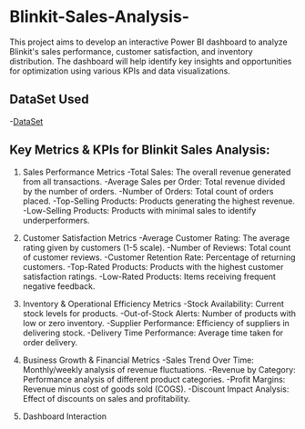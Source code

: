# Blinkit-Sales-Analysis-
This project aims to develop an interactive Power BI dashboard to analyze Blinkit's sales performance, customer satisfaction, and inventory distribution. The dashboard will help identify key insights and opportunities for optimization using various KPIs and data visualizations.
## DataSet Used
-<a href= "https://github.com/FaizanNehal1720/Blinkit-Sales-Analysis-/blob/main/Blinkit.pbix">DataSet</a>

## Key Metrics & KPIs for Blinkit Sales Analysis:

1. Sales Performance Metrics
-Total Sales: The overall revenue generated from all transactions.
-Average Sales per Order: Total revenue divided by the number of orders.
-Number of Orders: Total count of orders placed.
-Top-Selling Products: Products generating the highest revenue.
-Low-Selling Products: Products with minimal sales to identify underperformers.

2. Customer Satisfaction Metrics
-Average Customer Rating: The average rating given by customers (1-5 scale).
-Number of Reviews: Total count of customer reviews.
-Customer Retention Rate: Percentage of returning customers.
-Top-Rated Products: Products with the highest customer satisfaction ratings.
-Low-Rated Products: Items receiving frequent negative feedback.

3. Inventory & Operational Efficiency Metrics
-Stock Availability: Current stock levels for products.
-Out-of-Stock Alerts: Number of products with low or zero inventory.
-Supplier Performance: Efficiency of suppliers in delivering stock.
-Delivery Time Performance: Average time taken for order delivery.

4. Business Growth & Financial Metrics
-Sales Trend Over Time: Monthly/weekly analysis of revenue fluctuations.
-Revenue by Category: Performance analysis of different product categories.
-Profit Margins: Revenue minus cost of goods sold (COGS).
-Discount Impact Analysis: Effect of discounts on sales and profitability.

5. Dashboard Interaction 
